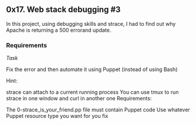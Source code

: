 ## 0x17. Web stack debugging #3

In this project, using debugging skills and strace, I had to find out why Apache is returning a 500 errorand update.

### Requirements

 *Task*

 Fix the error and then automate it using Puppet (instead of using Bash)

Hint:

strace can attach to a current running process
You can use tmux to run strace in one window and curl in another one
Requirements:

The 0-strace_is_your_friend.pp file must contain Puppet code
Use whatever Puppet resource type you want for you fix
